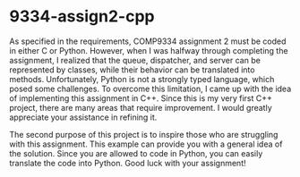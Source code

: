 # 9334-assign2-cpp
As specified in the requirements, COMP9334 assignment 2 must be coded in either C or Python. However, when I was halfway through completing the assignment, I realized that the queue, dispatcher, and server can be represented by classes, while their behavior can be translated into methods. Unfortunately, Python is not a strongly typed language, which posed some challenges. To overcome this limitation, I came up with the idea of implementing this assignment in C++. Since this is my very first C++ project, there are many areas that require improvement. I would greatly appreciate your assistance in refining it.

The second purpose of this project is to inspire those who are struggling with this assignment. This example can provide you with a general idea of the solution. Since you are allowed to code in Python, you can easily translate the code into Python. Good luck with your assignment!
